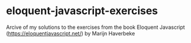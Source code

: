 # eloquent-javascript-exercises

Arcive of my solutions to the exercises from the book Eloquent Javascript (https://eloquentjavascript.net/) by Marijn Haverbeke